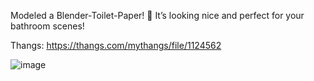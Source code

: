 Modeled a Blender-Toilet-Paper! 🧻 It’s looking nice and perfect for your bathroom scenes!

Thangs: https://thangs.com/mythangs/file/1124562

![image](https://github.com/user-attachments/assets/b698f183-0322-4bcd-8236-be29ffbf7d05)
